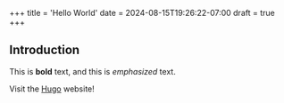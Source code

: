 +++
title = 'Hello World'
date = 2024-08-15T19:26:22-07:00
draft = true
+++
## Introduction

This is **bold** text, and this is *emphasized* text.

Visit the [Hugo](https://gohugo.io) website!